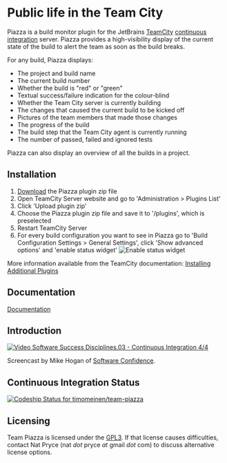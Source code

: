 Public life in the Team City
============================

Piazza is a build monitor plugin for the JetBrains [TeamCity](http://www.jetbrains.com/teamcity/) [continuous integration](http://www.martinfowler.com/articles/continuousIntegration.html) server.
Piazza provides a high-visibility display of the current state of the build to alert the team as soon as the build breaks.


For any build, Piazza displays:

* The project and build name
* The current build number
* Whether the build is "red" or "green"
* Textual success/failure indication for the colour-blind
* Whether the Team City server is currently building
* The changes that caused the current build to be kicked off
* Pictures of the team members that made those changes
* The progress of the build
* The build step that the Team City agent is currently running
* The number of passed, failed and ignored tests

Piazza can also display an overview of all the builds in a project.

Installation
------------
1. [Download](https://github.com/timomeinen/team-piazza/releases) the Piazza plugin zip file
1. Open TeamCity Server website and go to 'Administration > Plugins List'
1. Click 'Upload plugin zip'
1. Choose the Piazza plugin zip file and save it to '<TeamCity Data Directory>/plugins', which is preselected
1. Restart TeamCity Server
1. For every build configuration you want to see in Piazza go to 'Build Configuration Settings > General Settings', click 'Show advanced options' and 'enable status widget'
![Enable status widget](https://github.com/timomeinen/team-piazza/wiki/images/team_piazza-enable_status_widget.png)

More information available from the TeamCity documentation: [Installing Additional Plugins](https://confluence.jetbrains.com/display/TCD9/Installing+Additional+Pluginszzzzz)

Documentation
-------------
[Documentation](https://github.com/timomeinen/team-piazza/wiki)

Introduction
------------
[![Video Software Success Disciplines.03 - Continuous Integration 4/4](http://img.youtube.com/vi/MoSbwXVmjOQ/0.jpg)](http://www.youtube.com/watch?v=MoSbwXVmjOQ)

Screencast by Mike Hogan of [Software Confidence](http://www.softwareconfidence.com).


Continuous Integration Status
-----------------------------
[ ![Codeship Status for timomeinen/team-piazza](https://www.codeship.io/projects/abd32ef0-89b9-0131-c0a8-6631ff40da3b/status?branch=master)](https://www.codeship.io/projects/15572)


Licensing
---------

Team Piazza is licensed under the [GPL3](http://www.gnu.org/copyleft/gpl.html).
If that license causes difficulties, contact Nat Pryce (nat _dot_ pryce _at_ gmail _dot_ com) to discuss alternative license options.
